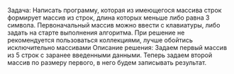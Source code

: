 Задача:
Написать программу, которая из имеющегося массива строк формирует массив из строк, длина которых меньше либо равна 3 символа. Первоначальный массив можно ввести с клавиатуры, либо задать на старте выполнения алгоритма. При решение не рекомендуется пользоваться коллекциями, лучше обойтись исключительно массивами
Описание решения:
Задаем первый массив из 5 строк с заранее введенными данными. Теперь задаем второй массив по размеру первого, в него будем записывать результат. 